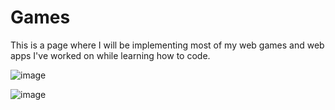 # Games

This is a page where I will be implementing most of my web games and web apps I've worked on while learning how to code.

![image](https://user-images.githubusercontent.com/59423827/179250539-919165b9-dc88-4844-8c7a-faa7d6e9c7d7.png)

![image](https://user-images.githubusercontent.com/59423827/179250720-86042dbd-07a3-49ff-8575-601ec14c6a23.png)

